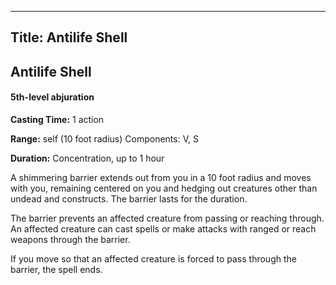 -------------------------
Title: Antilife Shell
-------------------------

## Antilife Shell

#### 5th-level abjuration


**Casting Time:** 1 action 

**Range:** self (10 foot radius) Components: 
V, S

**Duration:** Concentration, up to 1 hour


A shimmering barrier extends out from you in a 10  foot radius and
moves with you, remaining centered on you and hedging out creatures
other than undead and constructs. The barrier lasts for the duration.

The barrier prevents an affected creature from passing or reaching
through. An affected creature can cast spells or make attacks with
ranged or reach weapons through the barrier.

If you move so that an affected creature is forced to pass through the
barrier, the spell ends.


